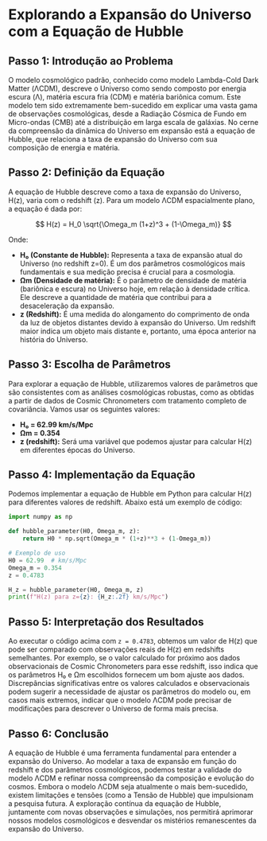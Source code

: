 # Explorando a Expansão do Universo com a Equação de Hubble

## Passo 1: Introdução ao Problema

O modelo cosmológico padrão, conhecido como modelo Lambda-Cold Dark Matter (ΛCDM), descreve o Universo como sendo composto por energia escura (Λ), matéria escura fria (CDM) e matéria bariônica comum. Este modelo tem sido extremamente bem-sucedido em explicar uma vasta gama de observações cosmológicas, desde a Radiação Cósmica de Fundo em Micro-ondas (CMB) até a distribuição em larga escala de galáxias. No cerne da compreensão da dinâmica do Universo em expansão está a equação de Hubble, que relaciona a taxa de expansão do Universo com sua composição de energia e matéria.

## Passo 2: Definição da Equação

A equação de Hubble descreve como a taxa de expansão do Universo, H(z), varia com o redshift (z). Para um modelo ΛCDM espacialmente plano, a equação é dada por:

$$ H(z) = H_0 \sqrt{\Omega_m (1+z)^3 + (1-\Omega_m)} $$

Onde:

*   **H₀ (Constante de Hubble):** Representa a taxa de expansão atual do Universo (no redshift z=0). É um dos parâmetros cosmológicos mais fundamentais e sua medição precisa é crucial para a cosmologia.
*   **Ωm (Densidade de matéria):** É o parâmetro de densidade de matéria (bariônica e escura) no Universo hoje, em relação à densidade crítica. Ele descreve a quantidade de matéria que contribui para a desaceleração da expansão.
*   **z (Redshift):** É uma medida do alongamento do comprimento de onda da luz de objetos distantes devido à expansão do Universo. Um redshift maior indica um objeto mais distante e, portanto, uma época anterior na história do Universo.

## Passo 3: Escolha de Parâmetros

Para explorar a equação de Hubble, utilizaremos valores de parâmetros que são consistentes com as análises cosmológicas robustas, como as obtidas a partir de dados de Cosmic Chronometers com tratamento completo de covariância. Vamos usar os seguintes valores:

*   **H₀ = 62.99 km/s/Mpc**
*   **Ωm = 0.354**
*   **z (redshift):** Será uma variável que podemos ajustar para calcular H(z) em diferentes épocas do Universo.

## Passo 4: Implementação da Equação

Podemos implementar a equação de Hubble em Python para calcular H(z) para diferentes valores de redshift. Abaixo está um exemplo de código:

```python
import numpy as np

def hubble_parameter(H0, Omega_m, z):
    return H0 * np.sqrt(Omega_m * (1+z)**3 + (1-Omega_m))

# Exemplo de uso
H0 = 62.99  # km/s/Mpc
Omega_m = 0.354
z = 0.4783

H_z = hubble_parameter(H0, Omega_m, z)
print(f"H(z) para z={z}: {H_z:.2f} km/s/Mpc")
```

## Passo 5: Interpretação dos Resultados

Ao executar o código acima com `z = 0.4783`, obtemos um valor de H(z) que pode ser comparado com observações reais de H(z) em redshifts semelhantes. Por exemplo, se o valor calculado for próximo aos dados observacionais de Cosmic Chronometers para esse redshift, isso indica que os parâmetros H₀ e Ωm escolhidos fornecem um bom ajuste aos dados. Discrepâncias significativas entre os valores calculados e observacionais podem sugerir a necessidade de ajustar os parâmetros do modelo ou, em casos mais extremos, indicar que o modelo ΛCDM pode precisar de modificações para descrever o Universo de forma mais precisa.

## Passo 6: Conclusão

A equação de Hubble é uma ferramenta fundamental para entender a expansão do Universo. Ao modelar a taxa de expansão em função do redshift e dos parâmetros cosmológicos, podemos testar a validade do modelo ΛCDM e refinar nossa compreensão da composição e evolução do cosmos. Embora o modelo ΛCDM seja atualmente o mais bem-sucedido, existem limitações e tensões (como a Tensão de Hubble) que impulsionam a pesquisa futura. A exploração contínua da equação de Hubble, juntamente com novas observações e simulações, nos permitirá aprimorar nossos modelos cosmológicos e desvendar os mistérios remanescentes da expansão do Universo.


